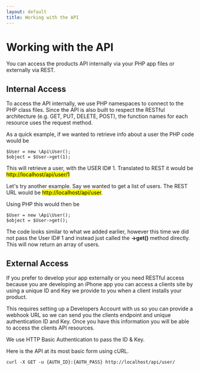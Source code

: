 ```yaml
---
layout: default
title: Working with the API
---
```


# Working with the API

You can access the products API internally via your PHP app files or externally via REST.

## Internal Access

To access the API internally, we use PHP namespaces to connect to the PHP class files. Since the API is also built
to respect the RESTful architecture (e.g. GET, PUT, DELETE, POST), the function names for each resource uses the request method.

As a quick example, if we wanted to retrieve info about a user the PHP code would be
<pre><code class="php">$User = new \Api\User();
$object = $User->get(1);</code></pre>

This will retrieve a user, with the USER ID# 1. Translated to REST it would be <mark>http://localhost/api/user/1</mark>

Let's try another example. Say we wanted to get a list of users. The REST URL would be <mark>http://localhost/api/user</mark>.

Using PHP this would then be
<pre><code class="php">$User = new \Api\User();
$object = $User->get();</code></pre>

The code looks similar to what we added earlier, however this time we did not pass the User ID# 1 and instead just called the
**->get()** method directly. This will now return an array of users.

## External Access

If you prefer to develop your app externally or you need RESTful access because you are developing an iPhone app you can access
a clients site by using a unique ID and Key we provide to you when a client installs your product.

This requires setting up a Developers Account with us so you can provide a webhook URL so we can send you the clients
endpoint and unique authentication ID and Key. Once you have this information you will be able to access the clients API resources.

We use HTTP Basic Authentication to pass the ID & Key.

Here is the API at its most basic form using cURL.
<pre><code class="curl">curl -X GET -u {AUTH_ID}:{AUTH_PASS} http://localhost/api/user/</code></pre>